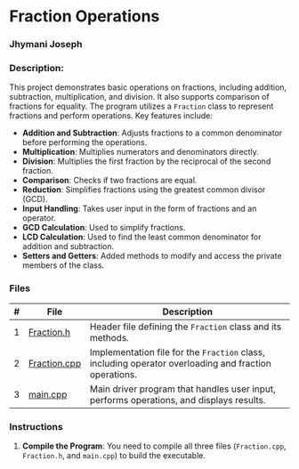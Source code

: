 # Fraction Operations

### Jhymani Joseph

### Description:

This project demonstrates basic operations on fractions, including addition, subtraction, multiplication, and division. It also supports comparison of fractions for equality. The program utilizes a `Fraction` class to represent fractions and perform operations. Key features include:

- **Addition and Subtraction**: Adjusts fractions to a common denominator before performing the operations.
- **Multiplication**: Multiplies numerators and denominators directly.
- **Division**: Multiplies the first fraction by the reciprocal of the second fraction.
- **Comparison**: Checks if two fractions are equal.
- **Reduction**: Simplifies fractions using the greatest common divisor (GCD).
- **Input Handling**: Takes user input in the form of fractions and an operator.
- **GCD Calculation**: Used to simplify fractions.
-  **LCD Calculation**: Used to find the least common denominator for addition and subtraction.
- **Setters and Getters**: Added methods to modify and access the private members of the class.

### Files

|   #   | File            | Description                                        |
| :---: | --------------- | -------------------------------------------------- |
|   1   | [Fraction.h](fraction.h) | Header file defining the `Fraction` class and its methods. |
|   2   | [Fraction.cpp](fraction.cpp) | Implementation file for the `Fraction` class, including operator overloading and fraction operations. |
|   3   | [main.cpp](main.cpp) | Main driver program that handles user input, performs operations, and displays results. |

### Instructions

1. **Compile the Program**: You need to compile all three files (`Fraction.cpp`, `Fraction.h`, and `main.cpp`) to build the executable.
